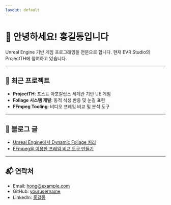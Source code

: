 ```yaml
---
layout: default
---
```


# 👋 안녕하세요! 홍길동입니다

Unreal Engine 기반 게임 프로그래밍을 전문으로 합니다. 현재 EVR Studio의 ProjectTH에 참여하고 있습니다.

---

## 📌 최근 프로젝트

- **ProjectTH**: 포스트 아포칼립스 세계관 기반 UE 게임
- **Foliage 시스템 개발**: 동적 식생 반응 및 눈길 표현
- **FFmpeg Tooling**: 비디오 프레임 비교 및 분석 도구

---

## 📖 블로그 글

- [Unreal Engine에서 Dynamic Foliage 처리](./blog/ue-foliage)
- [FFmpeg을 이용한 프레임 비교 도구 만들기](./blog/ffmpeg-diff-tool)

---

## 📬 연락처

- Email: hong@example.com  
- GitHub: [yourusername](https://github.com/yourusername)  
- LinkedIn: [홍길동](https://linkedin.com/in/yourusername)
